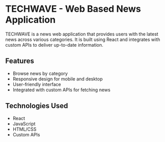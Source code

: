 # TECHWAVE - Web Based News Application

TECHWAVE is a news web application that provides users with the latest news across various categories. It is built using React and integrates with custom APIs to deliver up-to-date information.

## Features

- Browse news by category
- Responsive design for mobile and desktop
- User-friendly interface
- Integrated with custom APIs for fetching news

## Technologies Used

- React
- JavaScript
- HTML/CSS
- Custom APIs
